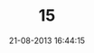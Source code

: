 ---
layout: post
title:  "15"
date: 21-08-2013 16:44:15
categories: jekyll update
language: 'en'
image: 015.png
---